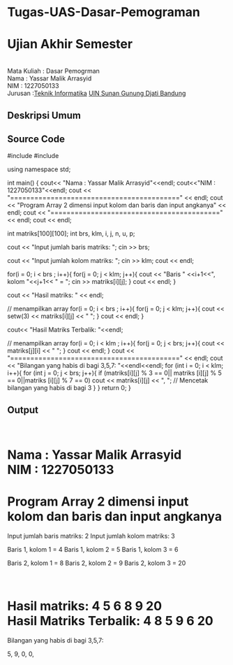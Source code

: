 # Tugas-UAS-Dasar-Pemograman
# Ujian Akhir Semester 
<br>Mata Kuliah 	: Dasar Pemogrman
<br> Nama		: Yassar Malik Arrasyid
<br>NIM		:	 1227050133
<br>Jurusan		:[Teknik Informatika](http://if.uinsgd.ac.id/) [UIN Sunan Gunung Djati Bandung](https://uinsgd.ac.id/) 

## Deskripsi Umum

## Source Code
#include <iostream>
#include <iomanip>
 
using namespace std;
 
int main()
{
	cout<< "Nama	: Yassar Malik Arrasyid"<<endl;
	cout<<"NIM	: 1227050133"<<endl;
	cout << "==========================================" << endl;
  cout << "Program Array 2 dimensi input kolom dan baris dan input angkanya" << endl;
  cout << "==========================================" << endl;
  cout << endl;
 
  int matriks[100][100];
  int brs, klm, i, j, n, u, p;
 
  cout << "Input jumlah baris matriks: ";
  cin >> brs;
 
  cout << "Input jumlah kolom matriks: ";
  cin >> klm;
  cout << endl;
 
  for(i = 0; i < brs ; i++){
    for(j = 0; j < klm; j++){
      cout << "Baris " <<i+1<<", kolom "<<j+1<< " = ";
      cin >> matriks[i][j];
    }
    cout << endl;
  }
 
  cout << "Hasil matriks: " << endl;
 
  // menampilkan array
  for(i = 0; i < brs ; i++){
    for(j = 0; j < klm; j++){
      cout << setw(3) << matriks[i][j] << " ";
    }
    cout << endl;
  }
  
  cout<< "Hasil Matriks Terbalik: "<<endl;
  
  // menampilkan array
  for(i = 0; i < klm ; i++){
    for(j = 0; j < brs; j++){
      cout << matriks[j][i] << " ";
    }
    cout << endl;
  }
  cout << "==========================================" << endl;
cout << "Bilangan yang habis di bagi 3,5,7: "<<endl<<endl;
for (int i = 0; i < klm; i++){
for (int j = 0; j < brs; j++){
if (matriks[i][j] % 3 == 0|| matriks [i][j] % 5 == 0||matriks [i][j] % 7 == 0) cout << matriks[i][j] << ", "; // Mencetak bilangan yang habis di bagi 3
	}
}
return 0;
}
## Output
<br>Nama    : Yassar Malik Arrasyid
<br>NIM     : 1227050133
==========================================
Program Array 2 dimensi input kolom dan baris dan input angkanya
==========================================

Input jumlah baris matriks: 2
Input jumlah kolom matriks: 3

Baris 1, kolom 1 = 4
Baris 1, kolom 2 = 5
Baris 1, kolom 3 = 6

Baris 2, kolom 1 = 8
Baris 2, kolom 2 = 9
Baris 2, kolom 3 = 20

<br>Hasil matriks:
  4   5   6
  8   9  20
<br>Hasil Matriks Terbalik:
4 8
5 9
6 20
==========================================
Bilangan yang habis di bagi 3,5,7:

5, 9, 0, 0,
